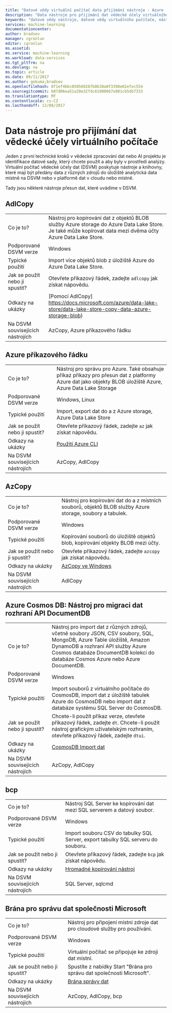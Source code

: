 ```yaml
---
title: "Datové vědy virtuální počítač data přijímání nástroje - Azure | Microsoft Docs"
description: "Data nástroje pro přijímání dat vědecké účely virtuálního počítače"
keywords: "datové vědy nástroje, datové vědy virtuálního počítače, nástroje pro vědecké zpracování dat, vědecké zpracování dat linux"
services: machine-learning
documentationcenter: 
author: bradsev
manager: cgronlun
editor: cgronlun
ms.assetid: 
ms.service: machine-learning
ms.workload: data-services
ms.tgt_pltfrm: na
ms.devlang: na
ms.topic: article
ms.date: 09/11/2017
ms.author: gokuma;bradsev
ms.openlocfilehash: 8f1ef4bbc050560287b8638a0f3398e02efec554
ms.sourcegitcommit: b07d06ea51a20e32fdc61980667e801cb5db7333
ms.translationtype: MT
ms.contentlocale: cs-CZ
ms.lasthandoff: 12/08/2017
---
```

# <a name="data-science-virtual-machine-data-ingestion-tools"></a>Data nástroje pro přijímání dat vědecké účely virtuálního počítače

Jeden z první technické kroků v vědecké zpracování dat nebo AI projektu je identifikace datové sady, který chcete použít a aby byly v prostředí analýzy. Virtuální počítač vědecké účely dat (DSVM) poskytuje nástroje a knihovny, které mají být předány data z různých zdrojů do úložiště analytická data místně na DSVM nebo v platformě dat v cloudu nebo místně. 

Tady jsou některé nástroje přesun dat, které uvádíme v DSVM. 

## <a name="adlcopy"></a>AdlCopy

|    |           |
| ------------- | ------------- |
| Co je to?   | Nástroj pro kopírování dat z objektů BLOB služby Azure storage do Azure Data Lake Store. Je také může kopírovat data mezi dvěma účty Azure Data Lake Store.      |
| Podporované DSVM verze      | Windows      |
| Typické použití      | Import více objektů blob z úložiště Azure do Azure Data Lake Store.      |
|  Jak se použít nebo ji spustit?    |   Otevřete příkazový řádek, zadejte `adlcopy` jak získat nápovědu.    |
| Odkazy na ukázky      | [Pomocí AdlCopy] https://docs.microsoft.com/azure/data-lake-store/data-lake-store-copy-data-azure-storage-blob)      |
| Na DSVM souvisejících nástrojích      | AzCopy, Azure příkazového řádku     |

## <a name="azure-command-line"></a>Azure příkazového řádku

|    |           |
| ------------- | ------------- |
| Co je to?   | Nástroj pro správu pro Azure. Také obsahuje příkaz příkazy pro přesun dat z platformy Azure dat jako objekty BLOB úložiště Azure, Azure Data Lake Storage     |
| Podporované DSVM verze      | Windows, Linux     |
| Typické použití      | Import, export dat do a z Azure storage, Azure Data Lake Store      |
|  Jak se použít nebo ji spustit?    |   Otevřete příkazový řádek, zadejte `az` jak získat nápovědu.    |
| Odkazy na ukázky      | [Použití Azure CLI](https://docs.microsoft.com/cli/azure/?viee-cli-latest)     |
| Na DSVM souvisejících nástrojích      | AzCopy, AdlCopy      |


## <a name="azcopy"></a>AzCopy

|    |           |
| ------------- | ------------- |
| Co je to?   | Nástroj pro kopírování dat do a z místních souborů, objektů BLOB služby Azure storage, soubory a tabulek.      |
| Podporované DSVM verze      | Windows      |
| Typické použití      | Kopírování souborů do úložiště objektů blob, kopírování objekty BLOB mezi účty.      |
|  Jak se použít nebo ji spustit?    |   Otevřete příkazový řádek, zadejte `azcopy` jak získat nápovědu.    |
| Odkazy na ukázky      | [AzCopy ve Windows](https://docs.microsoft.com/azure/storage/common/storage-use-azcopy)      |
| Na DSVM souvisejících nástrojích      | AdlCopy     |


## <a name="azure-cosmos-db-documentdb-api-data-migration-tool"></a>Azure Cosmos DB: Nástroj pro migraci dat rozhraní API DocumentDB

|    |           |
| ------------- | ------------- |
| Co je to?   | Nástroj pro import dat z různých zdrojů, včetně soubory JSON, CSV soubory, SQL, MongoDB, Azure Table úložiště, Amazon DynamoDB a rozhraní API služby Azure Cosmos databáze DocumentDB kolekcí do databáze Cosmos Azure nebo Azure DocumentDB.      |
| Podporované DSVM verze      | Windows      |
| Typické použití      | Import souborů z virtuálního počítače do CosmosDB, import dat z úložiště tabulek Azure do CosmosDB nebo import dat z databáze systému SQL Server do CosmosDB.     |
|  Jak se použít nebo ji spustit?    |   Chcete-li použít příkaz verze, otevřete příkazový řádek, zadejte `dt`. Chcete-li použít nástroj grafickým uživatelským rozhraním, otevřete příkazový řádek, zadejte `dtui`.    |
| Odkazy na ukázky      | [CosmosDB Import dat](https://docs.microsoft.com/azure/cosmos-db/import-data)      |
| Na DSVM souvisejících nástrojích      | AzCopy, AdlCopy      |


## <a name="bcp"></a>bcp

|    |           |
| ------------- | ------------- |
| Co je to?   | Nástroj SQL Server ke kopírování dat mezi SQL serverem a datový soubor.      |
| Podporované DSVM verze      | Windows      |
| Typické použití      | Import souboru CSV do tabulky SQL Server, export tabulky SQL serveru do souboru.      |
|  Jak se použít nebo ji spustit?    |   Otevřete příkazový řádek, zadejte `bcp` jak získat nápovědu.    |
| Odkazy na ukázky      | [Hromadné kopírování nástroj](https://docs.microsoft.com/sql/tools/bcp-utility)      |
| Na DSVM souvisejících nástrojích      | SQL Server, sqlcmd      |


## <a name="microsoft-data-management-gateway"></a>Brána pro správu dat společnosti Microsoft

|    |           |
| ------------- | ------------- |
| Co je to?   | Nástroj pro připojení místní zdroje dat pro cloudové služby pro používání.      |
| Podporované DSVM verze      | Windows      |
| Typické použití      | Virtuální počítač se připojuje ke zdroji dat místní.      |
|  Jak se použít nebo ji spustit?    |   Spustíte z nabídky Start "Brána pro správu dat společnosti Microsoft".    |
| Odkazy na ukázky      | [Brána správy dat](https://msdn.microsoft.com/library/dn879362.aspx)      |
| Na DSVM souvisejících nástrojích      | AzCopy, AdlCopy, bcp    |
